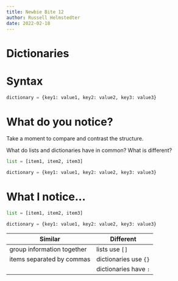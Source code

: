 ```yaml
--- 
title: Newbie Bite 12
author: Russell Helmstedter
date: 2022-02-18
--- 
```


# Dictionaries

# Syntax

```python
dictionary = {key1: value1, key2: value2, key3: value3} 
```

# What do you notice?

Take a moment to compare and contrast the structure.

What do lists and dictionaries have in common? What is different?

```python
list = [item1, item2, item3] 
```

```python
dictionary = {key1: value1, key2: value2, key3: value3} 
```

# What I notice...


```python
list = [item1, item2, item3] 
```

```python
dictionary = {key1: value1, key2: value2, key3: value3} 
```

| Similar                    | Different                                |
|----------------------------|------------------------------------------|
| group information together | lists use `[]`                           |
| items separated by commas  | dictionaries use `{}`                    |
|                            | dictionaries have `:`                    |


